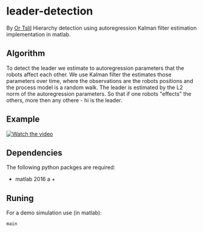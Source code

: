 # leader-detection
By [Or Tslil](https://github.com/ortslil64)
Hierarchy detection using autoregression Kalman filter estimation implementation in matlab. 

## Algorithm
To detect the leader we estimate to autoregression parameters that the robots affect each other. We use Kalman filter the estimates those parameters over time, where the observations are the robots positions and the process model is a random walk.
The leader is estimated by the L2 norm of the autoregression parameters. So that if one robots "effects" the others, more then any othere - hi is the leader. 
## Example
[![Watch the video](https://img.youtube.com/vi/SJLq1mqJAB0/default.jpg)](https://youtu.be/SJLq1mqJAB0)
## Dependencies
The following python packges are required:
* matlab 2016 a +

## Runing
For a demo simulation use (in matlab):


```
main
```

